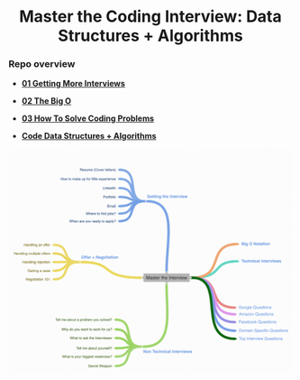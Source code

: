 <h1 align="center">Master the Coding Interview: Data Structures + Algorithms</h1>

### Repo overview
* **[01 Getting More Interviews](https://github.com/tsokac2/-_-_Data_Structures_Algorithms/blob/main/%2301_Getting_More_Interviews.MD)**
* **[02 The Big O](https://github.com/tsokac2/-_-_Data_Structures_Algorithms/blob/main/%2302_The_Big_O.MD)**
* **[03 How To Solve Coding Problems](https://github.com/tsokac2/-_-_Data_Structures_Algorithms/blob/main/%2303_How_To_Solve_Coding_Problems.MD)**


* **[Code Data Structures + Algorithms](https://github.com/aneagoie/ztm-master-the-coding-interview-ds-algo)**


![Img_01](https://github.com/tsokac2/-_-_Data_Structures_Algorithms/blob/main/src/01.png)



